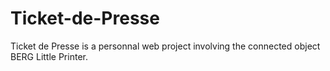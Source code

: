 Ticket-de-Presse
================

Ticket de Presse is a personnal web project involving the connected object BERG Little Printer.
